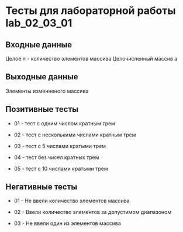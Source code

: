 # Тесты для лабораторной работы lab_02_03_01

## Входные данные

Целое n - количество элементов массива
Целочисленный массив a

## Выходные данные

Элементы изменненого массива

## Позитивные тесты

- 01 - тест с одним числом кратным трем

- 02 - тест с несколькими числами кратным трем

- 03 - тест с 5 числами кратыми трем 

- 04 - тест без чисел кратных трем

- 05 - тест с 10 числами кратыми трем 


## Негативные тесты

- 01 - Не ввели количество элементов массива

- 02 - Ввели количество элементов за допустимом диапазоном

- 03 - Не ввели один из элементов массива
